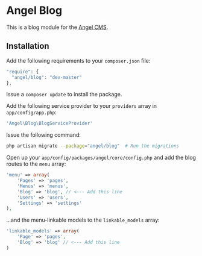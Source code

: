 Angel Blog
==============
This is a blog module for the [Angel CMS](https://github.com/CharlesAV/angel).

Installation
------------
Add the following requirements to your `composer.json` file:
```javascript
"require": {
  "angel/blog": "dev-master"
},
```

Issue a `composer update` to install the package.

Add the following service provider to your `providers` array in `app/config/app.php`:
```php
'Angel\Blog\BlogServiceProvider'
```

Issue the following command:
```bash
php artisan migrate --package="angel/blog"  # Run the migrations
```

Open up your `app/config/packages/angel/core/config.php` and add the blog routes to the `menu` array:
```php
'menu' => array(
	'Pages' => 'pages',
	'Menus' => 'menus',
	'Blog' => 'blog', // <--- Add this line
	'Users' => 'users',
	'Settings' => 'settings'
),
```
...and the menu-linkable models to the `linkable_models` array:
```php
'linkable_models' => array(
	'Page' => 'pages',
	'Blog' => 'blog' // <--- Add this line
)
```
